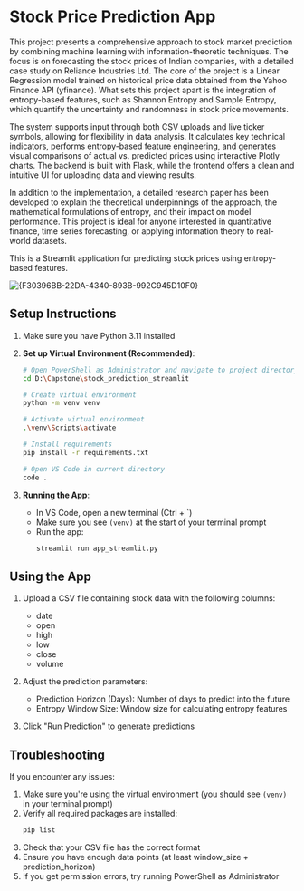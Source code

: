 # Stock Price Prediction App
This project presents a comprehensive approach to stock market prediction by combining machine learning with information-theoretic techniques. The focus is on forecasting the stock prices of Indian companies, with a detailed case study on Reliance Industries Ltd. The core of the project is a Linear Regression model trained on historical price data obtained from the Yahoo Finance API (yfinance). What sets this project apart is the integration of entropy-based features, such as Shannon Entropy and Sample Entropy, which quantify the uncertainty and randomness in stock price movements.

The system supports input through both CSV uploads and live ticker symbols, allowing for flexibility in data analysis. It calculates key technical indicators, performs entropy-based feature engineering, and generates visual comparisons of actual vs. predicted prices using interactive Plotly charts. The backend is built with Flask, while the frontend offers a clean and intuitive UI for uploading data and viewing results.

In addition to the implementation, a detailed research paper has been developed to explain the theoretical underpinnings of the approach, the mathematical formulations of entropy, and their impact on model performance. This project is ideal for anyone interested in quantitative finance, time series forecasting, or applying information theory to real-world datasets.

This is a Streamlit application for predicting stock prices using entropy-based features.

![{F30396BB-22DA-4340-893B-992C945D10F0}](https://github.com/user-attachments/assets/31cd8ef4-53e7-45e5-b78e-e45ab97d7a95)


## Setup Instructions

1. Make sure you have Python 3.11 installed

2. **Set up Virtual Environment (Recommended)**:
   ```bash
   # Open PowerShell as Administrator and navigate to project directory
   cd D:\Capstone\stock_prediction_streamlit

   # Create virtual environment
   python -m venv venv

   # Activate virtual environment
   .\venv\Scripts\activate

   # Install requirements
   pip install -r requirements.txt

   # Open VS Code in current directory
   code .
   ```

3. **Running the App**:
   - In VS Code, open a new terminal (Ctrl + `)
   - Make sure you see `(venv)` at the start of your terminal prompt
   - Run the app:
     ```bash
     streamlit run app_streamlit.py
     ```

## Using the App

1. Upload a CSV file containing stock data with the following columns:
   - date
   - open
   - high
   - low
   - close
   - volume

2. Adjust the prediction parameters:
   - Prediction Horizon (Days): Number of days to predict into the future
   - Entropy Window Size: Window size for calculating entropy features

3. Click "Run Prediction" to generate predictions

## Troubleshooting

If you encounter any issues:

1. Make sure you're using the virtual environment (you should see `(venv)` in your terminal prompt)
2. Verify all required packages are installed:
   ```bash
   pip list
   ```
3. Check that your CSV file has the correct format
4. Ensure you have enough data points (at least window_size + prediction_horizon)
5. If you get permission errors, try running PowerShell as Administrator


